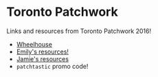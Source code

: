 # Toronto Patchwork
Links and resources from Toronto Patchwork 2016!

- [Wheelhouse](http://wheelhouseio.github.io/patchwork/#)
- [Emily's resources!](https://github.com/emilyjfan/github-workflow-13)
- [Jamie's resources](https://gist.github.com/allthedoll/1e1965c0f0c0882a6637cd06b8d885f2)
- `patchtastic` promo code!
